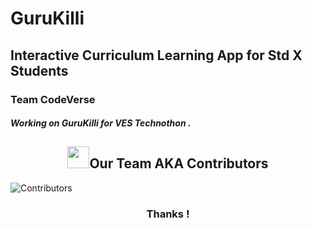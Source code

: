 # GuruKilli

## Interactive Curriculum Learning App for Std X Students

### Team CodeVerse

<h5>Working on GuruKilli for VES Technothon . </h5>


<div>
  <h2 align = "center"><img src="https://github.com/user-attachments/assets/00314b63-96bb-4e9a-92f6-4ead67e0fb7d" width="35" height="35">Our Team AKA Contributors</h2>
  

   ![Contributors](https://contrib.rocks/image?repo=SwarSpark/CodeVerse&columns=24&max=480)
</div>

<div align = "center">
 <h3>Thanks !</h3></div>
